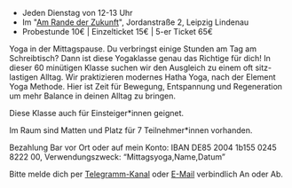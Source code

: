 * Jeden Dienstag von 12-13 Uhr
* Im "[Am Rande der Zukunft](https://maps.app.goo.gl/5bnPixEURjNNLczr5)", Jordanstraße 2, Leipzig Lindenau
* Probestunde 10€ | Einzelticket 15€ | 5-er Ticket 65€

Yoga in der Mittagspause. Du verbringst einige Stunden am Tag am Schreibtisch? Dann ist diese Yogaklasse genau das
Richtige für dich! In dieser 60 minütigen Klasse suchen wir den Ausgleich zu einem oft sitz-lastigen Alltag.
Wir praktizieren modernes Hatha Yoga, nach der Element Yoga Methode. Hier ist Zeit für Bewegung, Entspannung und
Regeneration um mehr Balance in deinen Alltag zu bringen.

Diese Klasse auch für Einsteiger*innen geignet.

Im Raum sind Matten und Platz für 7 Teilnehmer*innen vorhanden.

Bezahlung Bar vor Ort oder auf mein Konto: IBAN
DE85 2004 1b155 0245 8222 00, Verwendungszweck: “Mittagsyoga,Name,Datum”

Bitte melde dich per [Telegramm-Kanal](https://t.me/yoga_mit_antonia) oder [E-Mail](mailto:yoga-mit-antonia@posteo.de) verbindlich An oder Ab.

